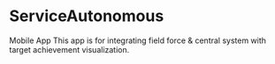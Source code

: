 # ServiceAutonomous
Mobile App
This app is for integrating field force & central system with target achievement visualization.

